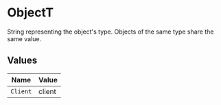 # ObjectT

String representing the object's type. Objects of the same type share the same value.



## Values

| Name     | Value    |
| -------- | -------- |
| `Client` | client   |